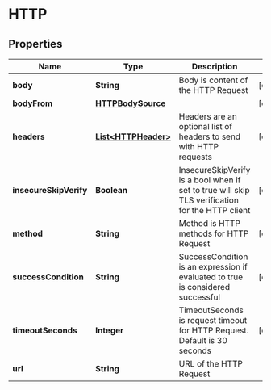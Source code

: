 

# HTTP

## Properties

Name | Type | Description | Notes
------------ | ------------- | ------------- | -------------
**body** | **String** | Body is content of the HTTP Request |  [optional]
**bodyFrom** | [**HTTPBodySource**](HTTPBodySource.md) |  |  [optional]
**headers** | [**List&lt;HTTPHeader&gt;**](HTTPHeader.md) | Headers are an optional list of headers to send with HTTP requests |  [optional]
**insecureSkipVerify** | **Boolean** | InsecureSkipVerify is a bool when if set to true will skip TLS verification for the HTTP client |  [optional]
**method** | **String** | Method is HTTP methods for HTTP Request |  [optional]
**successCondition** | **String** | SuccessCondition is an expression if evaluated to true is considered successful |  [optional]
**timeoutSeconds** | **Integer** | TimeoutSeconds is request timeout for HTTP Request. Default is 30 seconds |  [optional]
**url** | **String** | URL of the HTTP Request | 



